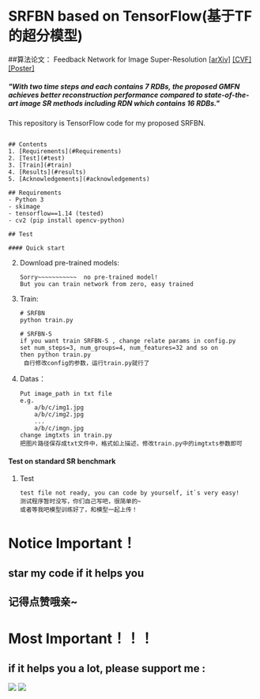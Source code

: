 # SRFBN based on TensorFlow(基于TF的超分模型)
##算法论文： Feedback Network for Image Super-Resolution [[arXiv]](https://arxiv.org/abs/1903.09814) [[CVF]](http://openaccess.thecvf.com/content_CVPR_2019/html/Li_Feedback_Network_for_Image_Super-Resolution_CVPR_2019_paper.html) [[Poster]](https://drive.google.com/open?id=1TcDk1RvUCIjr6KvQplaen8yq15LOBJwb)

##### *"With two time steps and each contains 7 RDBs, the proposed GMFN achieves better reconstruction performance compared to state-of-the-art image SR methods including RDN which contains 16 RDBs."*

This repository is TensorFlow code for my proposed SRFBN.

```

## Contents
1. [Requirements](#Requirements)
2. [Test](#test)
3. [Train](#train)
4. [Results](#results)
5. [Acknowledgements](#acknowledgements)

## Requirements
- Python 3
- skimage
- tensorflow==1.14 (tested)
- cv2 (pip install opencv-python)

## Test

#### Quick start
```

2. Download pre-trained models:
   ```
   Sorry~~~~~~~~~~~  no pre-trained model!
   But you can train network from zero, easy trained

   ```
    
3. Train:

   ```shell
   # SRFBN
   python train.py
   
   # SRFBN-S
   if you want train SRFBN-S , change relate params in config.py
   set num_steps=3, num_groups=4, num_features=32 and so on
   then python train.py
    自行修改config的参数，运行train.py就行了
   ```

4. Datas：
   ```shell
   Put image_path in txt file
   e.g.
       a/b/c/img1.jpg
       a/b/c/img2.jpg
       ...
       a/b/c/imgn.jpg
   change imgtxts in train.py
   把图片路径保存成txt文件中，格式如上描述，修改train.py中的imgtxts参数即可
   ```

#### Test on standard SR benchmark

1. Test
    ```shell
    test file not ready, you can code by yourself, it`s very easy!
    测试程序暂时没写，你们自己写吧，很简单的~ 
    或者等我吧模型训练好了，和模型一起上传！
    ```
   
# Notice Important！
## star my code if it helps you 
## 记得点赞哦亲~

# Most Important！！！
## if it helps you a lot, please support me :
![](https://github.com/turboLIU/pay/blob/master/AliPay.jpg)
![](https://github.com/turboLIU/pay/blob/master/WeChat.jpg)





